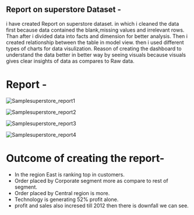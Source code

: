 ## Report on superstore Dataset -
i have created Report on superstore dataset. in which i cleaned the data first because data contained the blank,missing values and irrelevant rows. 
Than after i divided data into facts and dimension for better analysis. Then i created relationship between the table in model view. 
then i used different types of charts for data visulization. Reason of creating the dashboard to understand the data better in better
way by seeing visuals because visuals gives clear insights of data as compares to Raw data.

# Report -

![Samplesuperstore_report1](https://github.com/user-attachments/assets/0b9b0c3b-4210-49a1-9bb5-34943f77ca2b)

![Samplesuperstore_report2](https://github.com/user-attachments/assets/db7cbec8-f085-49f7-a1bb-0685c286c19a)

![Samplesuperstore_report3](https://github.com/user-attachments/assets/bb7ec36a-d1c8-4402-aba3-11446e7c8a6f)

![Samplesuperstore_report4](https://github.com/user-attachments/assets/a844c048-5c88-4e91-a503-067482694c23)

# Outcome of creating the report-
- In the region East is ranking top in customers.
- Order placed by Corporate segment more as compare to rest of segment.
- Order placed by Central region is more.
- Technology is generating 52% profit alone.
- profit and sales also incresed till 2012 then there is downfall we can see.
